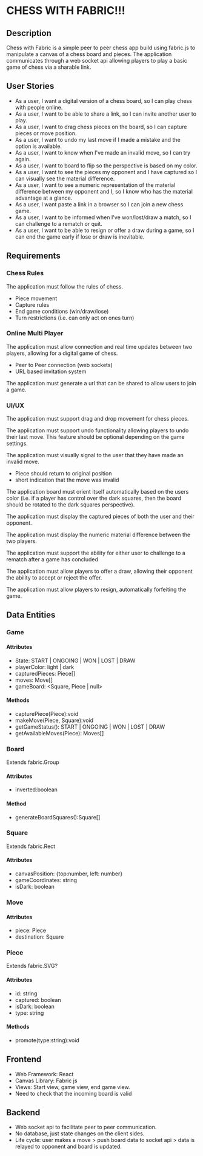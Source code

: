 # CHESS WITH FABRIC!!!
## Description
Chess with Fabric is a simple peer to peer chess app build using fabric.js to manipulate a canvas of a chess board and pieces. The application communicates through a web socket api allowing players to play a basic game of chess via a sharable link.

## User Stories
- As a user, I want a digital version of a chess board, so I can play chess with people online. 
- As a user, I want to be able to share a link, so I can invite another user to play.
- As a user, I want to drag chess pieces on the board, so I can capture pieces or move position. 
- As a user, I want to undo my last move if I made a mistake and the option is available.
- As a user, I want to know when I've made an invalid move, so I can try again. 
- As a user, I want to board to flip so the perspective is based on my color.
- As a user, I want to see the pieces my opponent and I have captured so I can visually see the material difference.
- As a user, I want to see a numeric representation of the material difference between my opponent and I, so I know who has the material advantage at a glance. 
- As a user, I want paste a link in a browser so I can join a new chess game.
- As a user, I want to be informed when I've won/lost/draw a match, so I can challenge to a rematch or quit. 
- As a user, I want to be able to resign or offer a draw during a game, so I can end the game early if lose or draw is inevitable.

## Requirements
### Chess Rules 
The application must follow the rules of chess.
- Piece movement
- Capture rules
- End game conditions (win/draw/lose)
- Turn restrictions (i.e. can only act on ones turn)

### Online Multi Player
The application must allow connection and real time updates between two players, allowing for a digital game of chess.
- Peer to Peer connection (web sockets)
- URL based invitation system

The application must generate a url that can be shared to allow users to join a game. 

### UI/UX
The application must support drag and drop movement for chess pieces.

The application must support undo functionality allowing players to undo their last move. This feature should be optional depending on the game settings.

The application must visually signal to the user that they have made an invalid move.
- Piece should return to original position
- short indication that the move was invalid

The application board must orient itself automatically based on the users color (i.e. if a player has control over the dark squares, then the board should be rotated to the dark squares perspective). 

The application must display the captured pieces of both the user and their opponent.

The application must display the numeric material difference between the two players. 

The application must support the ability for either user to challenge to a rematch after a game has concluded

The application must allow players to offer a draw, allowing their opponent the ability to accept or reject the offer. 

The application must allow players to resign, automatically forfeiting the game.

## Data Entities
### Game
#### Attributes
- State: START | ONGOING | WON | LOST | DRAW
- playerColor: light | dark
- capturedPieces: Piece[]
- moves: Move[]
- gameBoard: <Square, Piece | null>

#### Methods
- capturePiece(Piece):void
- makeMove(Piece, Square):void
- getGameStatus(): START | ONGOING | WON | LOST | DRAW
- getAvailableMoves(Piece): Moves[]

### Board
Extends fabric.Group
#### Attributes
- inverted:boolean

#### Method
- generateBoardSquares():Square[]
### Square
Extends fabric.Rect
#### Attributes
- canvasPosition: {top:number, left: number}
- gameCoordinates: string
- isDark: boolean

### Move
#### Attributes
- piece: Piece
- destination: Square
### Piece
Extends fabric.SVG?
#### Attributes
- id: string 
- captured: boolean
- isDark: boolean
- type: string

#### Methods
- promote(type:string):void

## Frontend 
- Web Framework: React
- Canvas Library: Fabric js 
- Views: Start view, game view, end game view.
- Need to check that the incoming board is valid

## Backend 
- Web socket api to facilitate peer to peer communication.
- No database, just state changes on the client sides.
- Life cycle: user makes a move > push board data to socket api > data is relayed to opponent and board is updated.